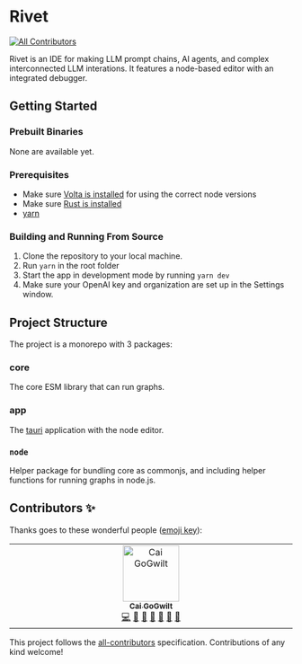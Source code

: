 # Rivet
<!-- ALL-CONTRIBUTORS-BADGE:START - Do not remove or modify this section -->
[![All Contributors](https://img.shields.io/badge/all_contributors-1-orange.svg?style=flat-square)](#contributors-)
<!-- ALL-CONTRIBUTORS-BADGE:END -->

Rivet is an IDE for making LLM prompt chains, AI agents, and complex interconnected LLM interations. It features a node-based editor with an integrated debugger.

## Getting Started

### Prebuilt Binaries

None are available yet.

### Prerequisites

- Make sure [Volta is installed](https://volta.sh/) for using the correct node versions
- Make sure [Rust is installed](https://rustup.rs/)
- [yarn](https://yarnpkg.com/getting-started/install)

### Building and Running From Source

1. Clone the repository to your local machine.
2. Run `yarn` in the root folder
3. Start the app in development mode by running `yarn dev`
4. Make sure your OpenAI key and organization are set up in the Settings window.

## Project Structure

The project is a monorepo with 3 packages:

### core

The core ESM library that can run graphs.

### app

The [tauri](https://tauri.app/) application with the node editor.

### `node`

Helper package for bundling core as commonjs, and including helper functions for running graphs in node.js.

## Contributors ✨

Thanks goes to these wonderful people ([emoji key](https://allcontributors.org/docs/en/emoji-key)):

<!-- ALL-CONTRIBUTORS-LIST:START - Do not remove or modify this section -->
<!-- prettier-ignore-start -->
<!-- markdownlint-disable -->
<table>
  <tbody>
    <tr>
      <td align="center" valign="top" width="14.28%"><a href="https://github.com/gogwilt"><img src="https://avatars.githubusercontent.com/u/448108?v=4?s=100" width="100px;" alt="Cai GoGwilt"/><br /><sub><b>Cai GoGwilt</b></sub></a><br /><a href="https://github.com/Ironclad/rivet/commits?author=gogwilt" title="Code">💻</a> <a href="#business-gogwilt" title="Business development">💼</a> <a href="#ideas-gogwilt" title="Ideas, Planning, & Feedback">🤔</a> <a href="#maintenance-gogwilt" title="Maintenance">🚧</a> <a href="#promotion-gogwilt" title="Promotion">📣</a> <a href="https://github.com/Ironclad/rivet/pulls?q=is%3Apr+reviewed-by%3Agogwilt" title="Reviewed Pull Requests">👀</a> <a href="https://github.com/Ironclad/rivet/issues?q=author%3Agogwilt" title="Bug reports">🐛</a></td>
    </tr>
  </tbody>
</table>

<!-- markdownlint-restore -->
<!-- prettier-ignore-end -->

<!-- ALL-CONTRIBUTORS-LIST:END -->

This project follows the [all-contributors](https://github.com/all-contributors/all-contributors) specification. Contributions of any kind welcome!